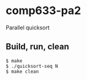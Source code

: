 # comp633-pa2
Parallel quicksort

## Build, run, clean
    $ make
    $ ./quicksort-seq N
    $ make clean
